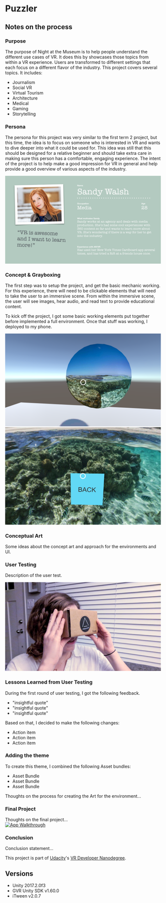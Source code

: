 # Puzzler

## Notes on the process

### Purpose
The purpose of Night at the Museum is to help people understand the different use cases of VR. It does this by showcases those topics from within a VR experience. Users are transformed to different settings that each focus on a different flavor of the industry. This project covers several topics. It includes:

* Journalism
* Social VR
* Virtual Tourism
* Architecture
* Medical
* Gaming
* Storytelling


### Persona
The persona for this project was very similar to the first term 2 project, but this time, the idea is to focus on someone who is interested in VR and wants to dive deeper into what it could be used for. This idea was still that this should be designed for a relative beginner and should take extra care in making sure this person has a comfortable, engaging experience. The intent of the project is to help make a good impression for VR in general and help provide a good overview of various aspects of the industry.

![Persona](/NightAtTheMuseum/img/VR-persona-NATM.jpg)

### Concept & Grayboxing
The first step was to setup the project, and get the basic mechanic working. For this experience, there will need to be clickable elements that will need to take the user to an immersive scene. From within the immersive scene, the user will see images, hear audio, and read text to provide educational content.

To kick off the project, I got some basic working elements put together before implemented a full environment. Once that stuff was working, I deployed to my phone.

![Basic UI](/NightAtTheMuseum/img/graybox-lobby.png)
![Basic UI](/NightAtTheMuseum/img/graybox-booth.png)

### Conceptual Art
Some ideas about the concept art and approach for the environments and UI.


### User Testing
Description of the user test.

![User Testing](/NightAtTheMuseum/img/user-testing.png)

### Lessons Learned from User Testing
During the first round of user testing, I got the following feedback.
* "insightful quote"
* "insightful quote"
* "insightful quote"

Based on that, I decided to make the following changes:
* Action item
* Action item
* Action item


### Adding the theme
To create this theme, I combined the following Asset bundles:
* Asset Bundle
* Asset Bundle
* Asset Bundle

Thoughts on the process for creating the Art for the environment...

### Final Project
Thoughts on the final project...
<br>
[![App Walkthrough](https://img.youtube.com/vi/dQw4w9WgXcQ/0.jpg)](https://www.youtube.com/watch?v=dQw4w9WgXcQ)

### Conclusion
Conclusion statement...

This project is part of [Udacity](https://www.udacity.com "Udacity - Be in demand")'s [VR Developer Nanodegree](https://www.udacity.com/course/vr-developer-nanodegree--nd017).

## Versions
- Unity 2017.2.0f3
- GVR Unity SDK v1.60.0
- iTween v2.0.7



